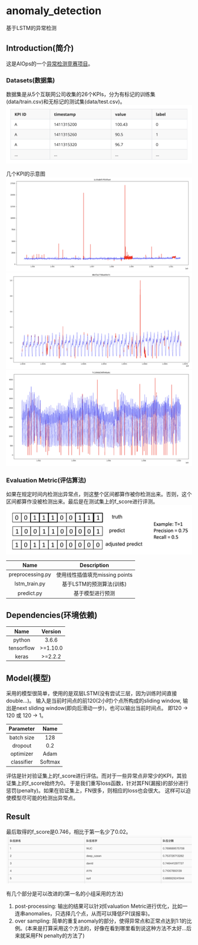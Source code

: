 # anomaly_detection
基于LSTM的异常检测

## Introduction(简介)
这是AIOps的一个[异常检测竞赛项目](http://iops.ai)。

### Datasets(数据集)
数据集是从5个互联网公司收集的26个KPIs，分为有标记的训练集(data/train.csv)和无标记的测试集(data/test.csv)。
![image](./img/data.png)

几个KPI的示意图
![image](./img/kpi_1.png)
![image](./img/kpi_2.png)
![image](./img/kpi_3.png)

### Evaluation Metric(评估算法)
如果在规定时间内检测出异常点，则这整个区间都算作被你检测出来。否则，这个区间都算作没被检测出来。最后是在测试集上的f_score进行评测。
![image](./img/metric.png)


|Name|Description|
|:-:|:-:|
|preprocessing.py|使用线性插值填充missing points|
|lstm_train.py|基于LSTM的预测算法(训练)|
|predict.py|基于模型进行预测|

## Dependencies(环境依赖)
|Name|Version|
|:-:|:-:|
|python|3.6.6|
|tensorflow|>=1.10.0|
|keras|>=2.2.2|

## Model(模型)
采用的模型很简单，使用的是双层LSTM(没有尝试三层，因为训练时间直接double...)。
输入是当前时间点的前120(2小时)个点所构成的sliding window, 输出是next sliding window(即向后滑动一步)，也可以输出当前时间点。
即120 -> 120 或 120 -> 1。

|Parameter|Name|
|:-:|:-:|
|batch size|128|
|dropout|0.2|
|optimizer|Adam|
|classifier|Softmax|

评估是针对验证集上的f_score进行评估。而对于一些异常点非常少的KPI，其验证集上的f_score始终为0。
于是我们重写loss函数，针对其FN(漏报)的部分进行惩罚(penalty)。如果在验证集上，FN很多，则相应的loss也会很大。
这样可以迫使模型尽可能的检测出异常点。

## Result
最后取得的f_score是0.746，相比于第一名少了0.02。
![image](./img/score.png)

有几个部分是可以改进的(第一名的小组采用的方法)
1. post-processing: 输出的结果可以针对Evaluation Metric进行优化，比如一连串anomalies，只选择几个点，从而可以降低FP(误报率)。
2. over sampling: 简单的重复anomaly的部分，使得异常点和正常点达到1:1的比例。(本来是打算采用这个方法的，好像在看到哪里看到说这种方法不太好...后来就采用FN penalty的方法了)
